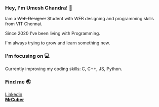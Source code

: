 ### Hey, I'm Umesh Chandra! 🤞

Iam a ~~Web Designer~~ Student with WEB designing and programming skills from VIT Chennai.

Since 2020 I've been living with Programming.

I'm always trying to grow and learn something new.

### I'm focusing on 💻

Currently improving my coding skills: C, C++, JS, Python.</br>

### Find me 🌏

[Linkedin](https://www.linkedin.com/in/umesh-chandra-2928a6220/)</br>
**[MrCuber](mrcuber20.wixsite.com/website)**
